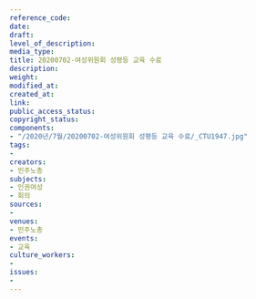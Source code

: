 ```yaml
---
reference_code: 
date: 
draft: 
level_of_description: 
media_type: 
title: 20200702-여성위원회 성평등 교육 수료
description: 
weight: 
modified_at: 
created_at: 
link: 
public_access_status: 
copyright_status: 
components:
- "/2020년/7월/20200702-여성위원회 성평등 교육 수료/_CTU1947.jpg"
tags:
- 
creators:
- 민주노총
subjects:
- 인권여성
- 회의
sources:
- 
venues:
- 민주노총
events:
- 교육
culture_workers:
- 
issues:
- 
---
```

